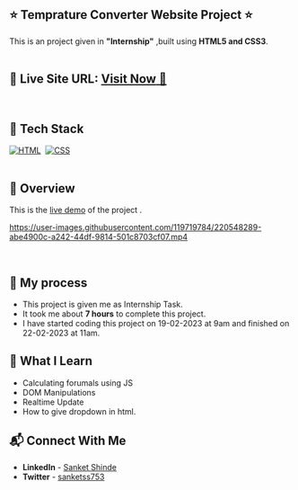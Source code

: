 ## ⭐ Temprature Converter Website Project ⭐

This is an project given in **"Internship"** ,built using **HTML5 and CSS3**.
<br>
<br>

## 📌 **Live Site URL:** <a href="https://0q142j.csb.app/">**Visit Now** 🚀</a>

<br>

## 📌 Tech Stack

[![HTML](https://img.shields.io/badge/html5%20-%23E34F26.svg?&style=for-the-badge&logo=html5&logoColor=white)](https://github.com/coderak07)&nbsp;
[![CSS](https://img.shields.io/badge/css3%20-%231572B6.svg?&style=for-the-badge&logo=css3&logoColor=white)](https://https://github.com/coderak07)&nbsp;
<br>
<br>

## 📌 Overview
This is the [live demo](https://app.flonnect.com/view/video/sanketss753/Flonnect_2023-02-22_12a75243-7f1e-4013-b776-0af4fa54f1f4) of the project . 






https://user-images.githubusercontent.com/119719784/220548289-abe4900c-a242-44df-9814-501c8703cf07.mp4




<br>

## 📌 My process

- This project is given me as Internship Task.
- It took me about **7 hours** to complete this project.
- I have started coding this project on 19-02-2023 at 9am and finished on 22-02-2023 at 11am.

## 📌 What I Learn

- Calculating forumals using JS
- DOM Manipulations
- Realtime Update
- How to give dropdown in html.

## 📬 Connect With Me

- **LinkedIn** - [Sanket Shinde](https://www.linkedin.com/in/sanket0753)
- **Twitter** -  [sanketss753](https://twitter.com/home?lang=en)
